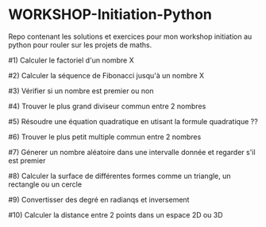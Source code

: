 # WORKSHOP-Initiation-Python
Repo contenant les solutions et exercices pour mon workshop initiation au python pour rouler sur les projets de maths.

#1) Calculer le factoriel d'un nombre X

#2) Calculer la séquence de Fibonacci jusqu'à un nombre X

#3) Vérifier si un nombre est premier ou non

#4) Trouver le plus grand diviseur commun entre 2 nombres

#5) Résoudre une équation quadratique en utisant la formule quadratique ??

#6) Trouver le plus petit multiple commun entre 2 nombres

#7) Génerer un nombre aléatoire dans une intervalle donnée et regarder s'il est premier

#8) Calculer la surface de différentes formes comme un triangle, un rectangle ou un cercle

#9) Convertisser des degré en radianqs et inversement

#10) Calculer la distance entre 2 points dans un espace 2D ou 3D
